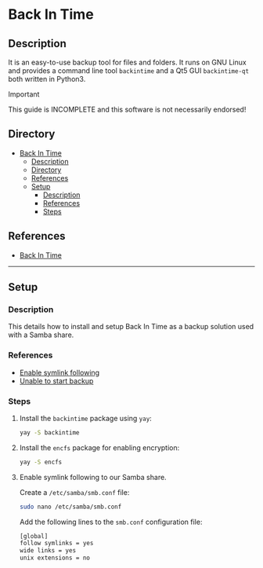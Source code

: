 # Back In Time

## Description

It is an easy-to-use backup tool for files and folders. It runs on GNU Linux and provides a command line tool `backintime` and a Qt5 GUI `backintime-qt` both written in Python3.

> [!IMPORTANT]  
> This guide is INCOMPLETE and this software is not necessarily endorsed!

## Directory

- [Back In Time](#back-in-time)
  - [Description](#description)
  - [Directory](#directory)
  - [References](#references)
  - [Setup](#setup)
    - [Description](#description-1)
    - [References](#references-1)
    - [Steps](#steps)

## References

- [Back In Time](https://github.com/bit-team/backintime)

---

## Setup

### Description

This details how to install and setup Back In Time as a backup solution used with a Samba share.

### References

- [Enable symlink following](https://wiki.archlinux.org/title/samba#Enable_symlink_following)
- [Unable to start backup](https://github.com/bit-team/backintime/issues/1253#issuecomment-1126770876)

### Steps

1. Install the `backintime` package using `yay`:

    ```sh
    yay -S backintime
    ```

2. Install the `encfs` package for enabling encryption:

    ```sh
    yay -S encfs
    ```

3. Enable symlink following to our Samba share.

    Create a `/etc/samba/smb.conf` file:

    ```sh
    sudo nano /etc/samba/smb.conf
    ```

    Add the following lines to the `smb.conf` configuration file:

    ```sh
    [global]
    follow symlinks = yes
    wide links = yes
    unix extensions = no
    ```
